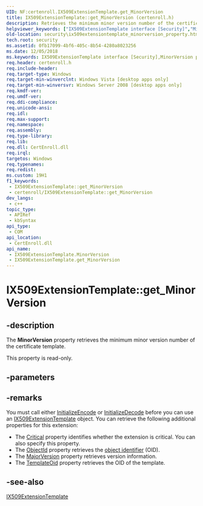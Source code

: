 ```yaml
---
UID: NF:certenroll.IX509ExtensionTemplate.get_MinorVersion
title: IX509ExtensionTemplate::get_MinorVersion (certenroll.h)
description: Retrieves the minimum minor version number of the certificate template.
helpviewer_keywords: ["IX509ExtensionTemplate interface [Security]","MinorVersion property","IX509ExtensionTemplate.MinorVersion","IX509ExtensionTemplate.get_MinorVersion","IX509ExtensionTemplate::MinorVersion","IX509ExtensionTemplate::get_MinorVersion","MinorVersion property [Security]","MinorVersion property [Security]","IX509ExtensionTemplate interface","certenroll/IX509ExtensionTemplate::MinorVersion","certenroll/IX509ExtensionTemplate::get_MinorVersion","get_MinorVersion","security.ix509extensiontemplate_minorversion_property"]
old-location: security\ix509extensiontemplate_minorversion_property.htm
tech.root: security
ms.assetid: 0fb17099-4bf6-405c-8b54-4280a8023256
ms.date: 12/05/2018
ms.keywords: IX509ExtensionTemplate interface [Security],MinorVersion property, IX509ExtensionTemplate.MinorVersion, IX509ExtensionTemplate.get_MinorVersion, IX509ExtensionTemplate::MinorVersion, IX509ExtensionTemplate::get_MinorVersion, MinorVersion property [Security], MinorVersion property [Security],IX509ExtensionTemplate interface, certenroll/IX509ExtensionTemplate::MinorVersion, certenroll/IX509ExtensionTemplate::get_MinorVersion, get_MinorVersion, security.ix509extensiontemplate_minorversion_property
req.header: certenroll.h
req.include-header: 
req.target-type: Windows
req.target-min-winverclnt: Windows Vista [desktop apps only]
req.target-min-winversvr: Windows Server 2008 [desktop apps only]
req.kmdf-ver: 
req.umdf-ver: 
req.ddi-compliance: 
req.unicode-ansi: 
req.idl: 
req.max-support: 
req.namespace: 
req.assembly: 
req.type-library: 
req.lib: 
req.dll: CertEnroll.dll
req.irql: 
targetos: Windows
req.typenames: 
req.redist: 
ms.custom: 19H1
f1_keywords:
 - IX509ExtensionTemplate::get_MinorVersion
 - certenroll/IX509ExtensionTemplate::get_MinorVersion
dev_langs:
 - c++
topic_type:
 - APIRef
 - kbSyntax
api_type:
 - COM
api_location:
 - CertEnroll.dll
api_name:
 - IX509ExtensionTemplate.MinorVersion
 - IX509ExtensionTemplate.get_MinorVersion
---
```


# IX509ExtensionTemplate::get_MinorVersion


## -description

The <b>MinorVersion</b> property retrieves the minimum minor version number of the certificate template.

This property is read-only.

## -parameters

## -remarks

You must call either <a href="/windows/desktop/api/certenroll/nf-certenroll-ix509extensiontemplate-initializeencode">InitializeEncode</a> or <a href="/windows/desktop/api/certenroll/nf-certenroll-ix509extensiontemplate-initializedecode">InitializeDecode</a> before you can use an  <a href="/windows/desktop/api/certenroll/nn-certenroll-ix509extensiontemplate">IX509ExtensionTemplate</a> object. You can retrieve the following additional properties for this extension:<ul>
<li>The <a href="/windows/desktop/api/certenroll/nf-certenroll-ix509extension-get_critical">Critical</a> property identifies whether the extension is critical. You can also specify this property.</li>
<li>The <a href="/windows/desktop/api/certenroll/nf-certenroll-ix509extension-get_objectid">ObjectId</a> property retrieves the <a href="/windows/desktop/SecGloss/o-gly">object identifier</a> (OID).</li>
<li>The <a href="/windows/desktop/api/certenroll/nf-certenroll-ix509extensiontemplate-get_majorversion">MajorVersion</a> property retrieves version information.</li>
<li>The <a href="/windows/desktop/api/certenroll/nf-certenroll-ix509extensiontemplate-get_templateoid">TemplateOid</a> property retrieves the OID of the template.</li>
</ul>

## -see-also

<a href="/windows/desktop/api/certenroll/nn-certenroll-ix509extensiontemplate">IX509ExtensionTemplate</a>